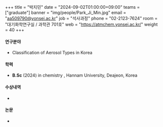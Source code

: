 +++
title  = "박지민" 
date   = "2024-09-02T01:00:00+09:00"
teams  = ["graduate"]
banner = "img/people/Park_Ji_Min.jpg"
email  = "aa509790@yonsei.ac.kr"
job    = "석사과정"
phone  = "02-2123-7624"
room   = "대기화학연구실 / 과학관 701호"
web    = "https://atmchem.yonsei.ac.kr/"
weight = 40
+++

#### 연구분야
 +  Classification of Aerosol Types in Korea

#### 학력
 + **B.Sc** (2024) in chemistry , Hannam University, Deajeon, Korea

#### 수상내역
 +

#### 논문
 +